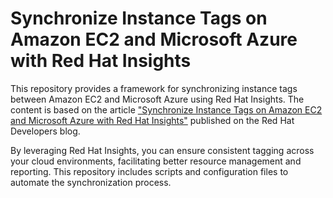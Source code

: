 # Synchronize Instance Tags on Amazon EC2 and Microsoft Azure with Red Hat Insights

This repository provides a framework for synchronizing instance tags between Amazon EC2 and Microsoft Azure using Red Hat Insights. The content is based on the article ["Synchronize Instance Tags on Amazon EC2 and Microsoft Azure with Red Hat Insights"](https://developers.redhat.com/articles/2024/04/17/synchronize-instance-tags-amazon-ec2-and-microsoft-azure-red-hat-insights) published on the Red Hat Developers blog.

By leveraging Red Hat Insights, you can ensure consistent tagging across your cloud environments, facilitating better resource management and reporting. This repository includes scripts and configuration files to automate the synchronization process.
